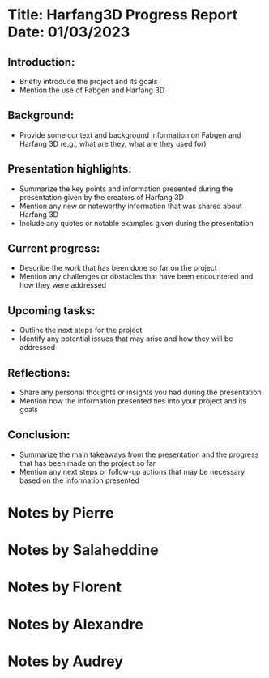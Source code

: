 Title: Harfang3D Progress Report
Date: 01/03/2023
==========================================

Introduction:
-------------

*   Briefly introduce the project and its goals
*   Mention the use of Fabgen and Harfang 3D

Background:
-----------

*   Provide some context and background information on Fabgen and Harfang 3D (e.g., what are they, what are they used for)

Presentation highlights:
------------------------

*   Summarize the key points and information presented during the presentation given by the creators of Harfang 3D
*   Mention any new or noteworthy information that was shared about Harfang 3D
*   Include any quotes or notable examples given during the presentation

Current progress:
-----------------

*   Describe the work that has been done so far on the project
*   Mention any challenges or obstacles that have been encountered and how they were addressed

Upcoming tasks:
---------------

*   Outline the next steps for the project
*   Identify any potential issues that may arise and how they will be addressed

Reflections:
------------

*   Share any personal thoughts or insights you had during the presentation
*   Mention how the information presented ties into your project and its goals

Conclusion:
-----------

*   Summarize the main takeaways from the presentation and the progress that has been made on the project so far
*   Mention any next steps or follow-up actions that may be necessary based on the information presented



# Notes by Pierre
<!-- Write here -->

# Notes by Salaheddine
<!-- Write here -->

# Notes by Florent
<!-- Write here -->

# Notes by Alexandre
<!-- Write here -->

# Notes by Audrey
<!-- - presentation by customer
    - to visualized and manipulate different data
    - 

safety certification (misra) ,  embeddability and custom hardware , power consumption 

—> iso, misra, autosar

maloc instruction (c or c++)

tout doit etre déclarer avant dappeler la fonction 

JPU on monitor (jsp 😢)

- confidential :
    
    control every thinks  , private licence 
    

- long term :
    
    a video game has a commercial life of 1  to 3 years 
    
    an industrial project must be maintained between 5 to 30 years 
    
     maintainability, upgradability , interoperability 
    

goals : produce lastest generation HMIs 

provide sovereignty and strategic autonomy, ensure greater responsiveness portability …

tools for designers 

prototyping and 3D simulations,  creation of 3D sciences & 3d HMIs

tools for 

secure
—> leurs docs git sont open sources 

API and python 

like lua go and f# 

whats append in human brain 

vr headset, wristband, external loudspeaker, video monitoring 

numpy

fast —> c , c++ , javas 2 times —> “slow”

python 35 times to slow

- biding definition in  python
- common part of the program
- au dessus (python ≤ 3.2) de la version 3.2 python
- Cpython limited  ABI so that extension modules it generates can be used by any version  of Cpython > 3.2.
- dinamically typed
- interpreted bytecode
- C API to extend the language with native extension modules
- ABI Py_LIMITED_API macro
- C API to create values and call functions

Fabgen create a minimum of Three functions :

- `check`: Test if an object in the target language holds a copy or reference to a C/C++ object of a specific type.
- `to_c`: Returns a reference to the C/C++ object held by an object in the target language.
- `from_c`: Return an object in the target language holding a copy or reference to a C/C++ object.

import and call functions from a C-style ABI. most of the time this will be the only way to call into a different language 

**1. Create a mapping of elementary types**

**2. Implement a C API wrapping the C/C++ objects**

**3. Better integration with the target language**

 -->